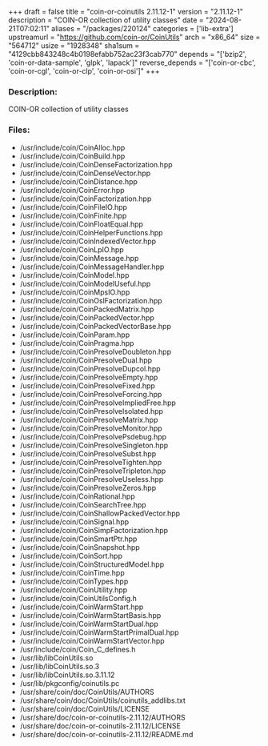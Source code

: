 +++
draft = false
title = "coin-or-coinutils 2.11.12-1"
version = "2.11.12-1"
description = "COIN-OR collection of utility classes"
date = "2024-08-21T07:02:11"
aliases = "/packages/220124"
categories = ['lib-extra']
upstreamurl = "https://github.com/coin-or/CoinUtils"
arch = "x86_64"
size = "564712"
usize = "1928348"
sha1sum = "4129cbb843248c4b0198efabb752ac23f3cab770"
depends = "['bzip2', 'coin-or-data-sample', 'glpk', 'lapack']"
reverse_depends = "['coin-or-cbc', 'coin-or-cgl', 'coin-or-clp', 'coin-or-osi']"
+++
### Description: 
COIN-OR collection of utility classes

### Files: 
* /usr/include/coin/CoinAlloc.hpp
* /usr/include/coin/CoinBuild.hpp
* /usr/include/coin/CoinDenseFactorization.hpp
* /usr/include/coin/CoinDenseVector.hpp
* /usr/include/coin/CoinDistance.hpp
* /usr/include/coin/CoinError.hpp
* /usr/include/coin/CoinFactorization.hpp
* /usr/include/coin/CoinFileIO.hpp
* /usr/include/coin/CoinFinite.hpp
* /usr/include/coin/CoinFloatEqual.hpp
* /usr/include/coin/CoinHelperFunctions.hpp
* /usr/include/coin/CoinIndexedVector.hpp
* /usr/include/coin/CoinLpIO.hpp
* /usr/include/coin/CoinMessage.hpp
* /usr/include/coin/CoinMessageHandler.hpp
* /usr/include/coin/CoinModel.hpp
* /usr/include/coin/CoinModelUseful.hpp
* /usr/include/coin/CoinMpsIO.hpp
* /usr/include/coin/CoinOslFactorization.hpp
* /usr/include/coin/CoinPackedMatrix.hpp
* /usr/include/coin/CoinPackedVector.hpp
* /usr/include/coin/CoinPackedVectorBase.hpp
* /usr/include/coin/CoinParam.hpp
* /usr/include/coin/CoinPragma.hpp
* /usr/include/coin/CoinPresolveDoubleton.hpp
* /usr/include/coin/CoinPresolveDual.hpp
* /usr/include/coin/CoinPresolveDupcol.hpp
* /usr/include/coin/CoinPresolveEmpty.hpp
* /usr/include/coin/CoinPresolveFixed.hpp
* /usr/include/coin/CoinPresolveForcing.hpp
* /usr/include/coin/CoinPresolveImpliedFree.hpp
* /usr/include/coin/CoinPresolveIsolated.hpp
* /usr/include/coin/CoinPresolveMatrix.hpp
* /usr/include/coin/CoinPresolveMonitor.hpp
* /usr/include/coin/CoinPresolvePsdebug.hpp
* /usr/include/coin/CoinPresolveSingleton.hpp
* /usr/include/coin/CoinPresolveSubst.hpp
* /usr/include/coin/CoinPresolveTighten.hpp
* /usr/include/coin/CoinPresolveTripleton.hpp
* /usr/include/coin/CoinPresolveUseless.hpp
* /usr/include/coin/CoinPresolveZeros.hpp
* /usr/include/coin/CoinRational.hpp
* /usr/include/coin/CoinSearchTree.hpp
* /usr/include/coin/CoinShallowPackedVector.hpp
* /usr/include/coin/CoinSignal.hpp
* /usr/include/coin/CoinSimpFactorization.hpp
* /usr/include/coin/CoinSmartPtr.hpp
* /usr/include/coin/CoinSnapshot.hpp
* /usr/include/coin/CoinSort.hpp
* /usr/include/coin/CoinStructuredModel.hpp
* /usr/include/coin/CoinTime.hpp
* /usr/include/coin/CoinTypes.hpp
* /usr/include/coin/CoinUtility.hpp
* /usr/include/coin/CoinUtilsConfig.h
* /usr/include/coin/CoinWarmStart.hpp
* /usr/include/coin/CoinWarmStartBasis.hpp
* /usr/include/coin/CoinWarmStartDual.hpp
* /usr/include/coin/CoinWarmStartPrimalDual.hpp
* /usr/include/coin/CoinWarmStartVector.hpp
* /usr/include/coin/Coin_C_defines.h
* /usr/lib/libCoinUtils.so
* /usr/lib/libCoinUtils.so.3
* /usr/lib/libCoinUtils.so.3.11.12
* /usr/lib/pkgconfig/coinutils.pc
* /usr/share/coin/doc/CoinUtils/AUTHORS
* /usr/share/coin/doc/CoinUtils/coinutils_addlibs.txt
* /usr/share/coin/doc/CoinUtils/LICENSE
* /usr/share/doc/coin-or-coinutils-2.11.12/AUTHORS
* /usr/share/doc/coin-or-coinutils-2.11.12/LICENSE
* /usr/share/doc/coin-or-coinutils-2.11.12/README.md
